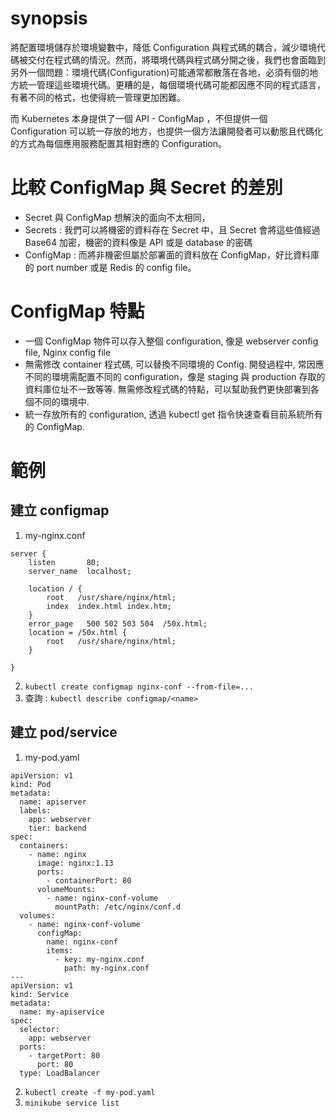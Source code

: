 # synopsis

將配置環境儲存於環境變數中，降低 Configuration 與程式碼的耦合，減少環境代碼被交付在程式碼的情況。然而，將環境代碼與程式碼分開之後，我們也會面臨到另外一個問題：環境代碼(Configuration)可能通常都散落在各地，必須有個的地方統一管理這些環境代碼。更糟的是，每個環境代碼可能都因應不同的程式語言，有著不同的格式，也使得統一管理更加困難。

而 Kubernetes 本身提供了一個 API - ConfigMap ，不但提供一個 Configuration 可以統一存放的地方，也提供一個方法讓開發者可以動態且代碼化的方式為每個應用服務配置其相對應的 Configuration。

# 比較 ConfigMap 與 Secret 的差別
- Secret 與 ConfigMap 想解決的面向不太相同，
- Secrets : 我們可以將機密的資料存在 Secret 中，且 Secret 會將這些值經過 Base64 加密，機密的資料像是 API 或是 database 的密碼
- ConfigMap : 而將非機密但屬於部署面的資料放在 ConfigMap，好比資料庫的 port number 或是 Redis 的 config file。

# ConfigMap 特點
- 一個 ConfigMap 物件可以存入整個 configuration, 像是 webserver config file, Nginx config file
- 無需修改 container 程式碼, 可以替換不同環境的 Config. 開發過程中, 常因應不同的環境需配置不同的 configuration，像是 staging 與 production 存取的資料庫位址不一致等等. 無需修改程式碼的特點，可以幫助我們更快部署到各個不同的環境中.
- 統一存放所有的 configuration, 透過 kubectl get 指令快速查看目前系統所有的 ConfigMap.

# 範例

## 建立 configmap
1. my-nginx.conf

```
server {
    listen       80;
    server_name  localhost;

    location / {
        root   /usr/share/nginx/html;
        index  index.html index.htm;
    }
    error_page   500 502 503 504  /50x.html;
    location = /50x.html {
        root   /usr/share/nginx/html;
    }

}
```

2. `kubectl create configmap nginx-conf --from-file=...`
3. 查詢 : `kubectl describe configmap/<name>`


## 建立 pod/service
1. my-pod.yaml

```
apiVersion: v1
kind: Pod
metadata:
  name: apiserver
  labels:
    app: webserver
    tier: backend
spec:
  containers:
    - name: nginx
      image: nginx:1.13
      ports:
        - containerPort: 80
      volumeMounts:
        - name: nginx-conf-volume
          mountPath: /etc/nginx/conf.d
  volumes:
    - name: nginx-conf-volume
      configMap:
        name: nginx-conf
        items:
          - key: my-nginx.conf
            path: my-nginx.conf
---
apiVersion: v1
kind: Service
metadata:
  name: my-apiservice
spec:
  selector:
    app: webserver
  ports:
    - targetPort: 80
      port: 80
  type: LoadBalancer
```

2. `kubectl create -f my-pod.yaml`
3. `minikube service list`
